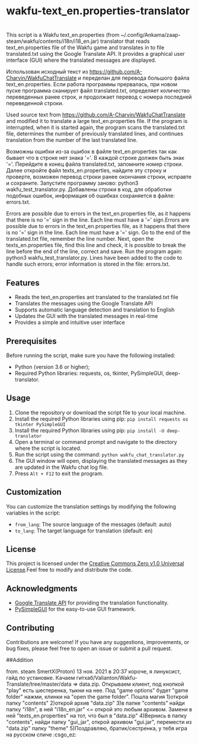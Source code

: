 # wakfu-text_en.properties-translator
# 

This script is a Wakfu text_en.properties (from ~/.config/Ankama/zaap-steam/wakfu/contents/i18n/i18_en.jar) translator that reads text_en.properties file of the Wakfu game and translates in to file translated.txt using the Google Translate API. It provides a graphical user interface (GUI) where the translated messages are displayed.

Использован исходный текст из https://github.com/A-Charvin/WakfuChatTranslate и переделан для перевода большого файла text_en.properties.
Если работа программы прервалась, при новом пуске программа сканирует файл translated.txt, определяет количество переведенных ранее строк, и продолжает перевод с номера последней переведенной строки.


Used source text from https://github.com/A-Charvin/WakfuChatTranslate and modified it to translate a large text_en.properties file.
If the program is interrupted, when it is started again, the program scans the translated.txt file, determines the number of previously translated lines, and continues translation from the number of the last translated line.


Возможны ошибки из-за ошибок в файле text_en.properties так как бывает что в строке нет знака '='.  В каждой строке должен быть знак '='.
Перейдите в конец файла translated.txt, запомните номер строки. Далее откройте файл texts_en.properties, найдите эту строку и проверте, возможен перевод строки ранее окончания строки, исправте и сохраните. Запустите программу заново: python3 wakfu_test_translator.py.
Добавлены строки в код, для обработки подобных ошибок, информация об ошибках сохраняется в файле: errors.txt.


Errors are possible due to errors in the text_en.properties file, as it happens that there is no '=' sign in the line. Each line must have a '=' sign.Errors are possible due to errors in the text_en.properties file, as it happens that there is no '=' sign in the line. Each line must have a '=' sign.
Go to the end of the translated.txt file, remember the line number. Next, open the texts_en.properties file, find this line and check, it is possible to break the line before the end of the line, correct and save. Run the program again: python3 wakfu_test_translator.py.
Lines have been added to the code to handle such errors; error information is stored in the file: errors.txt.

## Features

- Reads the text_en.properties ant translated to the translated.txt file
- Translates the messages using the Google Translate API
- Supports automatic language detection and translation to English
- Updates the GUI with the translated messages in real-time
- Provides a simple and intuitive user interface

## Prerequisites

Before running the script, make sure you have the following installed:

- Python (version 3.6 or higher);
- Required Python libraries: requests, os, tkinter, PySimpleGUI, deep-translator.

## Usage

1. Clone the repository or download the script file to your local machine.
2. Install the required Python libraries using pip: `pip install requests os tkinter PySimpleGUI `
3. Install the required Python libraries using pip: `pip install -U deep-translator`
4. Open a terminal or command prompt and navigate to the directory where the script is located.
5. Run the script using the command: `python wakfu_chat_translator.py`
6. The GUI window will open, displaying the translated messages as they are updated in the Wakfu chat log file.
7. Press `Alt + F12` to exit the program.

## Customization

You can customize the translation settings by modifying the following variables in the script:

- `from_lang`: The source language of the messages (default: auto)
- `to_lang`: The target language for translation (default: en)

## License

This project is licensed under the [Creative Commons Zero v1.0 Universal License](LICENSE).Feel free to modify and distribute the code.


## Acknowledgments

- [Google Translate API](https://cloud.google.com/translate) for providing the translation functionality.
- [PySimpleGUI](https://github.com/PySimpleGUI/PySimpleGUI) for the easy-to-use GUI framework.

## Contributing

Contributions are welcome! If you have any suggestions, improvements, or bug fixes, please feel free to open an issue or submit a pull request.


##Addition

from. steam
SmertX(Proton) 13 ноя. 2021 в 20:37
короче, я линуксист, гайд по установке. Качаем гитхаб/Valianton/Wakfu-Translate/tree/master/data => data.zip. Открываем клиент, под кнопкой "play" есть шестеренка, тыкни на нее. Под "game options" будет "game folder" нажми, клинки на "open the game folder". Пошла магия
1)открой папку "contents"
2)открой архив "data.zip"
3)в папке "contents" найди папку "i18n", в ней "i18n_en.jar" <= открой это любым архивом. Замени в ней "texts_en.properties" на тот, что был в "data.zip"
4)Вернись в папку "contents", найди папку "gui_jar", открой архивом "gui.jar", перемести из "data.zip" папку "theme"
5)Поздравляю, братик/сестренка, у тебя игра на русском спиче :csgo_ez:
